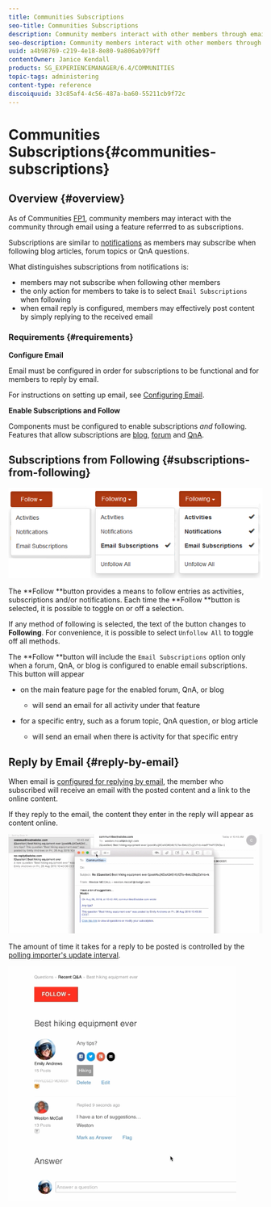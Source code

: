 ```yaml
---
title: Communities Subscriptions
seo-title: Communities Subscriptions
description: Community members interact with other members through email 
seo-description: Community members interact with other members through email 
uuid: a4b98769-c219-4e18-8e80-9a806ab979ff
contentOwner: Janice Kendall
products: SG_EXPERIENCEMANAGER/6.4/COMMUNITIES
topic-tags: administering
content-type: reference
discoiquuid: 33c85af4-4c56-487a-ba60-55211cb9f72c
---
```


# Communities Subscriptions{#communities-subscriptions}

## Overview {#overview}

As of Communities [FP1](deploy-communities.md#latestfeaturepack), community members may interact with the community through email using a feature referrred to as subscriptions.

Subscriptions are similar to [notifications](notifications.md) as members may subscribe when following blog articles, forum topics or QnA questions.

What distinguishes subscriptions from notifications is:

* members may not subscribe when following other members
* the only action for members to take is to select `Email Subscriptions` when following
* when email reply is configured, members may effectively post content by simply replying to the received email

### Requirements {#requirements}

**Configure Email**

Email must be configured in order for subscriptions to be functional and for members to reply by email.

For instructions on setting up email, see [Configuring Email](email.md).

**Enable Subscriptions and Follow**

Components must be configured to enable subscriptions *and* following. Features that allow subscriptions are [blog](blog-feature.md), [forum](forum.md) and [QnA](working-with-qna.md).

## Subscriptions from Following {#subscriptions-from-following}

![chlimage_1-5](assets/chlimage_1-5.png)

The **Follow **button provides a means to follow entries as activities, subscriptions and/or notifications. Each time the **Follow **button is selected, it is possible to toggle on or off a selection.

If any method of following is selected, the text of the button changes to **Following**. For convenience, it is possible to select `Unfollow All` to toggle off all methods.

The **Follow **button will include the `Email Subscriptions` option only when a forum, QnA, or blog is configured to enable email subscriptions. This button will appear

* on the main feature page for the enabled forum, QnA, or blog

    * will send an email for all activity under that feature

* for a specific entry, such as a forum topic, QnA question, or blog article

    * will send an email when there is activity for that specific entry

## Reply by Email {#reply-by-email}

When email is [configured for replying by email](email.md#configure-polling-importer), the member who subscribed will receive an email with the posted content and a link to the online content.

If they reply to the email, the content they enter in the reply will appear as content online.

![chlimage_1-6](assets/chlimage_1-6.png)

The amount of time it takes for a reply to be posted is controlled by the [polling importer's update interval](email.md#configure-polling-importer).

![chlimage_1-7](assets/chlimage_1-7.png)

